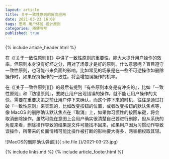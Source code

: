 ```yaml
---
layout: article
title: 关于一致性原则的反向应用
date: 2021-03-23 16:08
tags: 思考 用户体验 设计原则
categories: 随便写写
published: true
---
```


{% include article_header.html %}

在《[关于一致性原则][]》中讲了一致性原则的重要性，能大大提升用户操作的效率。但原则本身没有好坏之分，用对了场景才是好的原则。什么意思呢？盲目遵守一致性原则，也可能带来负面的影响。比如常见的场景是在一些不可逆操作如删除操作时，如果保持操作的一致性，将会增加误操作的机率。

在《[关于一致性原则][]》的最后有提到『有些原则本身是有冲突的』，比如『一致性原则』和『防错原则』，要防止用户出现错误的操作，就不能让用户操作的太快，需要在重要决策之前让用户停下来确认，而这个停下来的时机，往往是通过打破『一致性原则』来实现的，比如改变按钮的位置，或者改变按钮的默认焦点等，像 MacOS 的删除确认默认焦点在『取消』上，如果你习惯性的按回车键，将会取消删除操作。虽然可能在意图上会用户确实很清楚自己要进行删除，但从系统的角度来看，删除操作导致的结果是文件可能找不回来，如果用户因为习惯动作导致误操作，所带来的负面情绪可能比操作被打断的影响要大得多，两害相权取其轻。

![MacOS的删除确认弹窗]({{ site.file }}/2021-03-23.jpg)

{% include links.md %}
{% include article_footer.html %}
